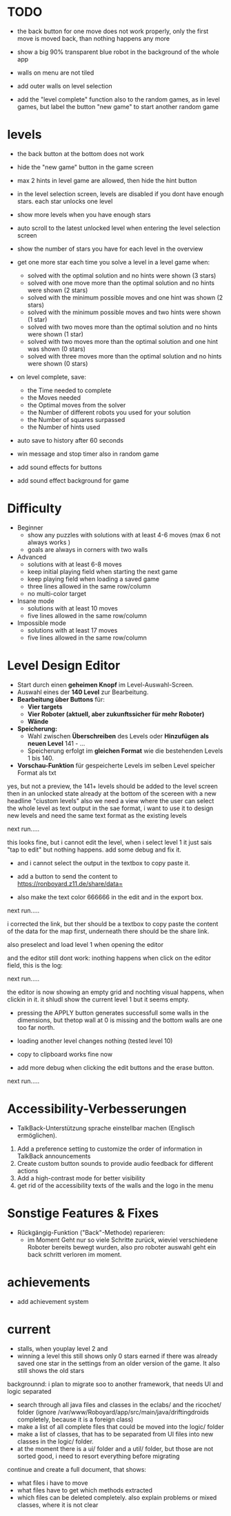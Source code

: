 # TODO
- the back button for one move does not work properly, only the first move is moved back, than nothing happens any more
- show a big 90% transparent blue robot in the background of the whole app
- walls on menu are not tiled 
- add outer walls on level selection 

- add the "level complete" function also to the random games, as in level games, but label the button "new game" to start another random game

# levels 
- the back button at the bottom does not work
- hide the "new game" button in the game screen
- max 2 hints in level game are allowed, then hide the hint button
- in the level selection screen, levels are disabled if you dont have enough stars. each star unlocks one level
- show more levels when you have enough stars
- auto scroll to the latest unlocked level when entering the level selection screen
- show the number of stars you have for each level in the overview
- get one more star each time you solve a level in a level game when:
  - solved with the optimal solution and no hints were shown (3 stars)
  - solved with one move more than the optimal solution and no hints were shown (2 stars)
  - solved with the minimum possible moves and one hint was shown (2 stars)
  - solved with the minimum possible moves and two hints were shown (1 star)
  - solved with two moves more than the optimal solution and no hints were shown (1 star)
  - solved with two moves more than the optimal solution and one hint was shown (0 stars)
  - solved with three moves more than the optimal solution and no hints were shown (0 stars)
 - on level complete, save:
    - the Time needed to complete
    - the Moves needed
    - the Optimal moves from the solver
    - the Number of different robots you used for your solution
    - the Number of squares surpassed
    - the Number of hints used


- auto save to history after 60 seconds
- win message and stop timer also in random game
- add sound effects for buttons
- add sound effect background for game
# Difficulty
- Beginner
  - show any puzzles with solutions with at least 4-6 moves (max 6 not always works )
  - goals are always in corners with two walls
- Advanced
  - solutions with at least 6-8 moves
  - keep initial playing field when starting the next game
  - keep playing field when loading a saved game
  - three lines allowed in the same row/column
  - no multi-color target
- Insane mode
  - solutions with at least 10 moves
  - five lines allowed in the same row/column
- Impossible mode
  - solutions with at least 17 moves
  - five lines allowed in the same row/column

# Level Design Editor
- Start durch einen **geheimen Knopf** im Level-Auswahl-Screen.
- Auswahl eines der **140 Level** zur Bearbeitung.
- **Bearbeitung über Buttons** für:
  - **Vier targets**  
  - **Vier Roboter (aktuell, aber zukunftssicher für mehr Roboter)**  
  - **Wände**  
- **Speicherung:**  
  - Wahl zwischen **Überschreiben** des Levels oder **Hinzufügen als neuen Level** 141 - ...
  - Speicherung erfolgt im **gleichen Format** wie die bestehenden Levels 1 bis 140.  
- **Vorschau-Funktion** für gespeicherte Levels im selben Level speicher Format als txt

yes, but not a preview, the 141+ levels should be added to the level screen then in an unlocked state already at the bottom of the scereen with a new headline "ciustom levels" also we need a view where the user can select the whole level as text output in the sae format, i want to use it to design new levels and need the same text format as the existing levels

next run.....

this looks fine, but i cannot edit the level, when i select level 1 it just sais "tap to edit" but nothing happens. add some debug and fix it.

- and i cannot select the output in the textbox to copy paste it.
- add a button to send the content to https://ronboyard.z11.de/share/data=<here the urlencoded content>

- also make the text color 666666 in the edit and in the export box.

next run.....

i corrected the link, but ther should be a textbox to copy paste the content of the data for the map first, underneath there should be the share link.

also preselect and load level 1 when opening the editor

and the editor still dont work: inothing happens when click on the editor field, this is the  log:

next run.....

the editor is now showing an empty grid and nochting visual happens, when clickin in it. it shludl show the current level 1 but it seems empty.

- pressing the APPLY button generates successfull some walls in the dimensions, but thetop wall at 0 is missing and the bottom walls are one too far north.

- loading another level changes nothing (tested level 10)

- copy to clipboard works fine now

- add more debug when clicking the edit buttons and the erase button.

next run.....



# Accessibility-Verbesserungen
- TalkBack-Unterstützung sprache einstellbar machen (Englisch ermöglichen).  
1. Add a preference setting to customize the order of information in TalkBack announcements
2. Create custom button sounds to provide audio feedback for different actions
3. Add a high-contrast mode for better visibility
4. get rid of the accessibility texts of the walls and the logo in the menu


# Sonstige Features & Fixes
- Rückgängig-Funktion ("Back"-Methode) reparieren:  
  - im Moment Geht nur so viele Schritte zurück, wieviel verschiedene Roboter bereits bewegt wurden, also pro roboter auswahl geht ein back schritt verloren im moment.  

# achievements
- add achievement system

# current
- stalls, when youplay level 2 and 
- winning a level this still shows only 0 stars earned if there was already saved one star in the settings from an older version of the game. It also still shows the old stars

backgrounnd: i plan to migrate soo to another framework, that needs UI and logic separated
- search through all java files  and classes in the eclabs/ and the ricochet/ folder (ignore /var/www/Roboyard/app/src/main/java/driftingdroids completely, because it is a foreign class)
- make a list of all complete files that could be moved into the logic/ folder
- make a list of classes, that has to be separated from UI files into new classes in the logic/ folder.
- at the moment there is a ui/ folder and a util/ folder, but those are not sorted good, i need to resort everything before migrating

continue and create a full document, that shows:
- what files i have to move
- what files have to get which methods extracted
- which files can be deleted completely.
also explain problems or mixed classes, where it is not clear

